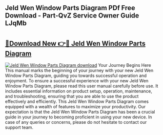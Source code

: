 ## Jeld Wen Window Parts Diagram PDf Free Download - Part-QvZ Service Owner Guide LJqMb

# <h2><a href="http://dfk4qdt.blite.top/?on=Jeld+Wen+Window+Parts+Diagram">🔗Download New 👉🔴 Jeld Wen Window Parts Diagram</a></h2>

[![Jeld Wen Window Parts Diagram download](https://i.imgur.com/lujVjoI.png)](http://dfk4qdt.blite.top/?on=Jeld+Wen+Window+Parts+Diagram)
Your Journey Begins Here This manual marks the beginning of your journey with your new Jeld Wen Window Parts Diagram, guiding you towards successful operation and enjoyment. To ensure a successful experience with your new Jeld Wen Window Parts Diagram, please read this user manual carefully before use. It includes essential information on product setup, operation, maintenance, and troubleshooting, ensuring that you are able to use the product effectively and efficiently. This Jeld Wen Window Parts Diagram comes equipped with a wealth of features to maximize your productivity. Our expectation is that the Jeld Wen Window Parts Diagram has been a crucial guide in your journey to becoming proficient in using your new device. In case of any queries or concerns, please do not hesitate to contact our support team.
